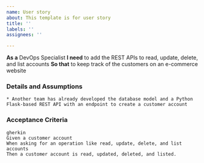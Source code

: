 ```yaml
---
name: User story
about: This template is for user story
title: ''
labels: ''
assignees: ''

---
```


**As a** DevOps Specialist
**I need** to add the REST APIs to read, update, delete, and list accounts
**So that** to keep track of the customers on an e-commerce website
      
### Details and Assumptions
    * Another team has already developed the database model and a Python Flask-based REST API with an endpoint to create a customer account      
### Acceptance Criteria     
    gherkin 
    Given a customer account
    When asking for an operation like read, update, delete, and list accounts
    Then a customer account is read, updated, deleted, and listed.
